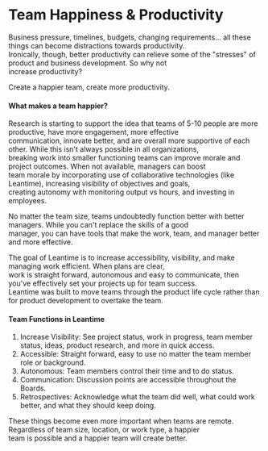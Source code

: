 # Team Happiness & Productivity

Business pressure, timelines, budgets, changing requirements... all these things can become distractions towards productivity.  
Ironically, though, better productivity can relieve some of the "stresses" of product and business development.  So why not  
increase productivity?  

Create a happier team, create more productivity. 

#### What makes a team happier?

Research is starting to support the idea that teams of 5-10 people are more productive, have more engagement, more effective  
communication, innovate better, and are overall more supportive of each other.  While this isn't always possible in all organizations,  
breaking work into smaller functioning teams can improve morale and project outcomes.  When not available, managers can boost  
team morale by incorporating use of collaborative technologies (like Leantime), increasing visibility of objectives and goals,  
creating autonomy with monitoring output vs hours, and investing in employees.

No matter the team size, teams undoubtedly function better with better managers.  While you can't replace the skills of a good  
manager, you can have tools that make the work, team, and manager better and more effective.  

The goal of Leantime is to increase accessibility, visibility, and make managing work efficient.  When plans are clear,   
work is straight forward, autonomous and easy to communicate, then you've effectively set your projects up for team success.  
Leantime was built to move teams through the product life cycle rather than for product development to overtake the team.

#### Team Functions in Leantime

1. Increase Visibility:  See project status, work in progress, team member status, ideas, product research, and more in quick access.
2. Accessible: Straight forward, easy to use no matter the team member role or background.
3. Autonomous: Team members control their time and to do status.  
4. Communication: Discussion points are accessible throughout the Boards.
5. Retrospectives:  Acknowledge what the team did well, what could work better, and what they should keep doing. 

These things become even more important when teams are remote.  Regardless of team size, location, or work type, a happier  
team is possible and a happier team will create better.
